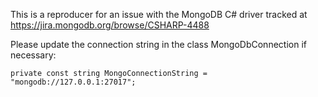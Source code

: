 This is a reproducer for an issue with the MongoDB C# driver tracked at https://jira.mongodb.org/browse/CSHARP-4488

Please update the connection string in the class MongoDbConnection if necessary:

    private const string MongoConnectionString = "mongodb://127.0.0.1:27017";
